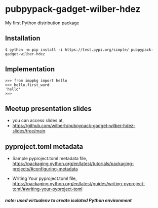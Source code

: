 # pubpypack-gadget-wilber-hdez
My first Python distribution package

## Installation
```shell
$ python -m pip install -i https://test.pypi.org/simple/ pubpypack-gadget-wilber-hdez
```

## Implementation
```shell
>>> from imppkg import hello
>>> hello.first_word
'hello'
>>>
```

## Meetup presentation slides
- you can access slides at,
- https://github.com/wilberh/pubpypack-gadget-wilber-hdez-slides/tree/main

## pyproject.toml metadata
- Sample pyproject.toml metadata file,
https://packaging.python.org/en/latest/tutorials/packaging-projects/#configuring-metadata

- Writing Your pyproject.toml file, 
https://packaging.python.org/en/latest/guides/writing-pyproject-toml/#writing-your-pyproject-toml

##### note: used virtualenv to create isolated Python environment
